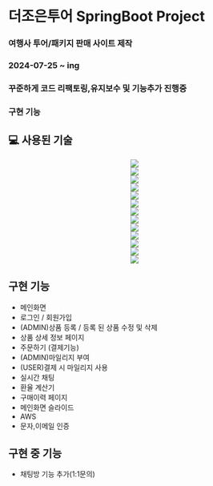 # 더조은투어 SpringBoot Project
### 여행사 투어/패키지 판매 사이트 제작
### 2024-07-25 ~ ing 
### 꾸준하게 코드 리팩토링,유지보수 및 기능추가 진행중
### 구현 기능

## 💻 사용된 기술
<div align=center>
<img src="https://img.shields.io/badge/springboot-6DB33F?style=for-the-badge&logo=springboot&logoColor=white">
  <br>
<img src="https://img.shields.io/badge/Spring Security-6DB33F?style=for-the-badge&logo=Spring Security&logoColor=white">
  <br>
<img src="https://img.shields.io/badge/Hibernate-59666C?style=for-the-badge&logo=Hibernate&logoColor=white">
  <br>
<img src="https://img.shields.io/badge/MySQL-4479A1?style=for-the-badge&logo=MySQL&logoColor=white">
  <br>
<img src="https://img.shields.io/badge/JavaScript-F7DF1E?style=for-the-badge&logo=JavaScript&logoColor=white">
  <br>
<img src="https://img.shields.io/badge/Thymeleaf-005F0F?style=for-the-badge&logo=Thymeleaf&logoColor=white">
  <br>
<img src="https://img.shields.io/badge/HTML5-E34F26?style=for-the-badge&logo=HTML5&logoColor=white">
  <br>
<img src="https://img.shields.io/badge/CSS3-1572B6?style=for-the-badge&logo=CSS3&logoColor=white">
 <br>
<img src="https://img.shields.io/badge/Amazon AWS-232F3E?style=flat-square&logo=amazonaws&logoColor=white"/>
<br>
<img src="https://img.shields.io/badge/Bootstrapap-7952B3?style=flat-square&logo=bootstrap&logoColor=white"/>
<br>
<img src="https://img.shields.io/badge/Git-F05032?style=flat-square&logo=git&logoColor=white"/>
<br>
<img src="https://img.shields.io/badge/GitHub-181717?style=flat-square&logo=GitHub&logoColor=white"/>
<br>
<img src="https://img.shields.io/badge/MariaDB-003545?style=flat-square&logo=mariaDB&logoColor=white"/>
</div>
<h2>구현 기능</h2>
<ul>
  <li>메인화면</li>
  <li>로그인 / 회원가입</li>
  <li>(ADMIN)상품 등록 / 등록 된 상품 수정 및 삭제</li>
  <li>상품 상세 정보 페이지</li>
  <li>주문하기 (결제기능)</li>
  <li>(ADMIN)마일리지 부여</li>
  <li>(USER)결제 시 마일리지 사용</li>
  <li>실시간 채팅</li>
  <li>환율 계산기</li>
  <li>구매이력 페이지</li>
  <li>메인화면 슬라이드</li>
  <li>AWS</li>
  <li>문자,이메일 인증</li>
</ul>
<h2>구현 중 기능</h2>
<ul> 
<li>채팅방 기능 추가(1:1문의)</li>
</ul>

